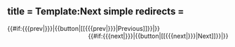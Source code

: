 title = Template:Next simple
redirects =
---

<div style="clear:both;">
<div style="float:left;">
{{#if:{{{prev|}}}|{{button|[[{{{prev|}}}|Previous]]}}|}}
</div>
<div style="float:right;">
{{#if:{{{next|}}}|{{button|[[{{{next|}}}|Next]]}}|}}
</div>
</div><div style="clear:both;"></div><noinclude>



</noinclude>
